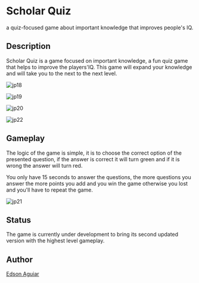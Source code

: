 # Scholar Quiz
a quiz-focused game about important knowledge that improves people's IQ.

## Description
Scholar Quiz is a game focused on important knowledge, a fun quiz game that helps to improve the players'IQ.
This game will expand your knowledge and will take you to the next to the next level.

![jp18](https://user-images.githubusercontent.com/106551525/223317738-8a2f3d63-1f9c-4a0c-b9a6-3ccbdc4a45b8.png)

![jp19](https://user-images.githubusercontent.com/106551525/223317795-899431a3-3c18-435e-9dcc-121b0136f2d3.png)

![jp20](https://user-images.githubusercontent.com/106551525/223317866-3ba8bffd-d4a6-4cb0-8794-0b84dd1ddad9.png)

![jp22](https://user-images.githubusercontent.com/106551525/223317989-5f730c53-6575-4eba-9c8e-294f0545d4bb.png)


## Gameplay
The logic of the game is simple, it is to choose the correct option of the presented question, if the answer is correct
it will turn green and if it is wrong the answer will turn red. 

You only have 15 seconds to answer the questions, the more  questions you answer the more points you add and you win the game otherwise you lost and you'll have to repeat the game.

![jp21](https://user-images.githubusercontent.com/106551525/223320516-91d04f54-c0c6-46d5-b2b6-44ecf658c6bc.png)


## Status
The game is currently under development to bring its second updated version  with the
highest level gameplay.


## Author
<a href="mailto:iamedsonaguiar@gmail.com">Edson Aguiar</a>

